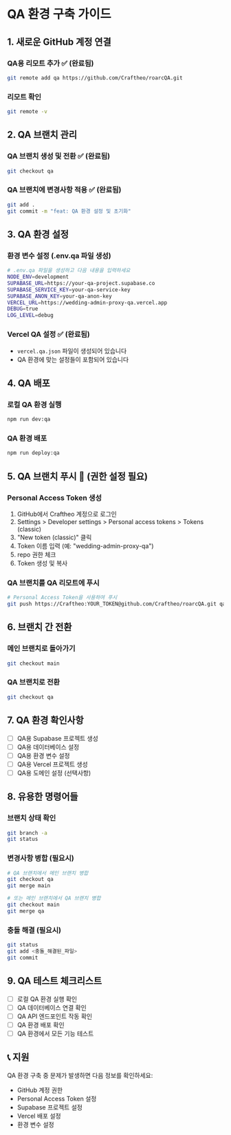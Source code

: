 # QA 환경 구축 가이드

## 1. 새로운 GitHub 계정 연결

### QA용 리모트 추가 ✅ (완료됨)
```bash
git remote add qa https://github.com/Craftheo/roarcQA.git
```

### 리모트 확인
```bash
git remote -v
```

## 2. QA 브랜치 관리

### QA 브랜치 생성 및 전환 ✅ (완료됨)
```bash
git checkout qa
```

### QA 브랜치에 변경사항 적용 ✅ (완료됨)
```bash
git add .
git commit -m "feat: QA 환경 설정 및 초기화"
```

## 3. QA 환경 설정

### 환경 변수 설정 (.env.qa 파일 생성)
```bash
# .env.qa 파일을 생성하고 다음 내용을 입력하세요
NODE_ENV=development
SUPABASE_URL=https://your-qa-project.supabase.co
SUPABASE_SERVICE_KEY=your-qa-service-key
SUPABASE_ANON_KEY=your-qa-anon-key
VERCEL_URL=https://wedding-admin-proxy-qa.vercel.app
DEBUG=true
LOG_LEVEL=debug
```

### Vercel QA 설정 ✅ (완료됨)
- `vercel.qa.json` 파일이 생성되어 있습니다
- QA 환경에 맞는 설정들이 포함되어 있습니다

## 4. QA 배포

### 로컬 QA 환경 실행
```bash
npm run dev:qa
```

### QA 환경 배포
```bash
npm run deploy:qa
```

## 5. QA 브랜치 푸시 🔄 (권한 설정 필요)

### Personal Access Token 생성
1. GitHub에서 Craftheo 계정으로 로그인
2. Settings > Developer settings > Personal access tokens > Tokens (classic)
3. "New token (classic)" 클릭
4. Token 이름 입력 (예: "wedding-admin-proxy-qa")
5. repo 권한 체크
6. Token 생성 및 복사

### QA 브랜치를 QA 리모트에 푸시
```bash
# Personal Access Token을 사용하여 푸시
git push https://Craftheo:YOUR_TOKEN@github.com/Craftheo/roarcQA.git qa
```

## 6. 브랜치 간 전환

### 메인 브랜치로 돌아가기
```bash
git checkout main
```

### QA 브랜치로 전환
```bash
git checkout qa
```

## 7. QA 환경 확인사항

- [ ] QA용 Supabase 프로젝트 생성
- [ ] QA용 데이터베이스 설정
- [ ] QA용 환경 변수 설정
- [ ] QA용 Vercel 프로젝트 생성
- [ ] QA용 도메인 설정 (선택사항)

## 8. 유용한 명령어들

### 브랜치 상태 확인
```bash
git branch -a
git status
```

### 변경사항 병합 (필요시)
```bash
# QA 브랜치에서 메인 브랜치 병합
git checkout qa
git merge main

# 또는 메인 브랜치에서 QA 브랜치 병합
git checkout main
git merge qa
```

### 충돌 해결 (필요시)
```bash
git status
git add <충돌_해결된_파일>
git commit
```

## 9. QA 테스트 체크리스트

- [ ] 로컬 QA 환경 실행 확인
- [ ] QA 데이터베이스 연결 확인
- [ ] QA API 엔드포인트 작동 확인
- [ ] QA 환경 배포 확인
- [ ] QA 환경에서 모든 기능 테스트

## 📞 지원

QA 환경 구축 중 문제가 발생하면 다음 정보를 확인하세요:
- GitHub 계정 권한
- Personal Access Token 설정
- Supabase 프로젝트 설정
- Vercel 배포 설정
- 환경 변수 설정
